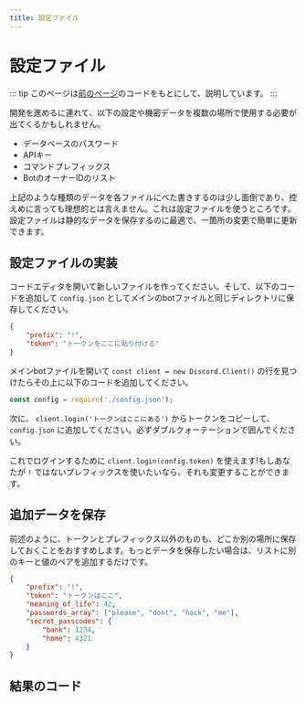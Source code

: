 ```yaml
---
title: 設定ファイル
---
```


<!--
# Configuration files
-->

# 設定ファイル


<!--
::: tip
This page is a follow-up and bases its code off of [the previous page](/creating-your-bot/).
:::
-->

::: tip
このページは[前のページ](/creating-your-bot/)のコードをもとにして、説明しています。
:::


<!--
As you get deeper into development, you may need to interact with sensitive data or data that gets used in multiple locations, such as:
-->

開発を進めるに連れて、以下の設定や機密データを複数の場所で使用する必要が出てくるかもしれません。


<!--
* Database passwords
* API keys
* Command prefix(es)
* A list of bot owner IDs
-->

* データベースのパスワード
* APIキー
* コマンドプレフィックス
* BotのオーナーIDのリスト


<!--
Having that kind of data hard-coded in each of your files can be a bit bothersome and is less than ideal, to say the least. This is where configuration files come in - they're great for storing static data that can be easily updated in a single place.
-->

上記のような種類のデータを各ファイルにべた書きするのは少し面倒であり、控えめに言っても理想的とは言えません。これは設定ファイルを使うところです。設定ファイルは静的なデータを保存するのに最適で、一箇所の変更で簡単に更新できます。


<!--
## Implementing your config file
-->

## 設定ファイルの実装


<!--
Go to your code editor and make a new file. Add in the code below and save it as `config.json`, in the same directory as your main bot file.
-->

コードエディタを開いて新しいファイルを作ってください。そして、以下のコードを追加して `config.json` としてメインのbotファイルと同じディレクトリに保存してください。


<!--
```json
{
    "prefix": "!",
    "token": "your-token-goes-here"
}
```
-->

```json
{
    "prefix": "!",
    "token": "トークンをここに貼り付ける"
}
```


<!--
Go back to your main bot file, locate the `const client = new Discord.Client()` line, and add this above it:
-->

メインbotファイルを開いて `const client = new Discord.Client()` の行を見つけたらその上に以下のコードを追加してください。


```js
const config = require('./config.json');
```


<!--
Next, copy your token from the `client.login('your-token-goes-here')` line and paste into the `config.json` file. Make sure to keep it between the double quotes.
-->

次に、 `client.login('トークンはここにある')` からトークンをコピーして、 `config.json` に追加してください。必ずダブルクォーテーションで囲んでください。


<!--
Now you can simply do `client.login(config.token)` to login! If you want to use a different prefix than `!`, you can change that as well.
-->

これでログインするために `client.login(config.token)` を使えます!もしあなたが `!` ではないプレフィックスを使いたいなら、それも変更することができます。


<!--
## Storing additional data
-->

## 追加データを保存


<!--
As previously mentioned, you'll probably want to store more than just your token and prefix at one point or another. If you want to store more data, just add another key/value pair to the list!
-->

前述のように、トークンとプレフィックス以外のものも、どこか別の場所に保存しておくことをおすすめします。もっとデータを保存したい場合は、リストに別のキーと値のペアを追加するだけです。


<!--
```json
{
    "prefix": "!",
    "token": "your-token-goes-here",
    "meaning_of_life": 42,
    "passwords_array": ["please", "dont", "hack", "me"],
    "secret_passcodes": {
        "bank": 1234,
        "home": 4321
    }
}
```
-->

```json
{
    "prefix": "!",
    "token": "トークンはここ",
    "meaning_of_life": 42,
    "passwords_array": ["please", "dont", "hack", "me"],
    "secret_passcodes": {
        "bank": 1234,
        "home": 4321
    }
}
```


<!--
## Resulting code
-->

## 結果のコード

<resulting-code />
